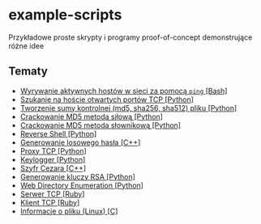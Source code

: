 # example-scripts
Przykładowe proste skrypty i programy proof-of-concept demonstrujące różne idee

## Tematy

- [Wyrywanie aktywnych hostów w sieci za pomocą `ping` [Bash]](./ping_scan.sh)
- [Szukanie na hoście otwartych portów TCP [Python]](./port_scanner.py)
- [Tworzenie sumy kontrolnej (md5, sha256, sha512) pliku [Python]](./hash_checksum.py)
- [Crackowanie MD5 metodą siłową [Python]](./md5_passwd_crack_bf.py)
- [Crackowanie MD5 metodą słownikową [Python]](./md5_passwd_crack_dict.py)
- [Reverse Shell [Python]](./connect_back_payload.py)
- [Generowanie losowego hasła [C++]](./passwd_gen.cpp)
- [Proxy TCP [Python]](./proxy_tcp.py)
- [Keylogger [Python]](./keylogger.py)
- [Szyfr Cezara [C++]](./caesar.cpp)
- [Generowanie kluczy RSA [Python]](./gen_rsa_keys.py)
- [Web Directory Enumeration [Python]](./web_dir_enum.py)
- [Serwer TCP [Ruby]](./tcp_server.rb)
- [Klient TCP [Ruby]](./tcp_client.rb)
- [Informacje o pliku (Linux) [C]](./stat.c)

